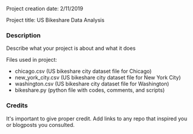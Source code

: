 Project creation date: 2/11/2019

Project title: US Bikeshare Data Analysis

### Description
Describe what your project is about and what it does

Files used in project:
- chicago.csv (US bikeshare city dataset file for Chicago)
- new_york_city.csv (US bikeshare city dataset file for New York City) 
- washington.csv (US bikeshare city dataset file for Washington)
- bikeshare.py (python file with codes, comments, and scripts)

### Credits
It's important to give proper credit. Add links to any repo that inspired you or blogposts you consulted.

